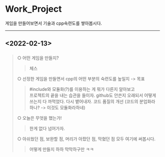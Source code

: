 # Work_Project
게임을 만들어보면서 기술과 cpp숙련도를 쌓아봅시다.

***

## <2022-02-13>

#####
> ○ 어떤 게임을 만들지?   
>>체스
>  
> ○ 선정한 게임을 만들면서 cpp의 어떤 부분의 숙련도를 높일지 -> 목표
>>#include와 모듈화(?)를 이용하는 게 뭐가 다른지 알아보고   
>>프로젝트의 끝을 내는 습관을 들이자.
>>github도 안쓴지 오래되서 어떻게 쓰는지 다 까먹었다. 다시 뱉어내자.
>>코드 품질의 개선 (코드의 분업화라 하나? -> 이것도 모듈화라하네)
>   
> ○ 오늘은 무엇을 했는가!   
>>한게 없다 넘어가자.
>   
> ○ 아쉬웠던 점, 보완할 점, 머리가 아팠던 점, 막혔던 점 모두 여기에 써봅시다.   
>>어떻게 만들지 하하 막막하구만 ㅋㅋ
